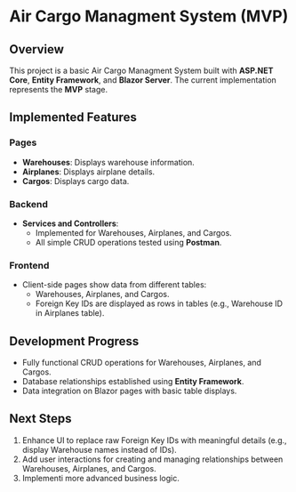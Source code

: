 # Air Cargo Managment System (MVP)

## Overview
This project is a basic Air Cargo Managment System built with **ASP.NET Core**, **Entity Framework**, and **Blazor Server**. The current implementation represents the **MVP** stage.

## Implemented Features

### Pages
- **Warehouses**: Displays warehouse information.
- **Airplanes**: Displays airplane details.
- **Cargos**: Displays cargo data.

### Backend
- **Services and Controllers**:
  - Implemented for Warehouses, Airplanes, and Cargos.
  - All simple CRUD operations tested using **Postman**.

### Frontend
- Client-side pages show data from different tables:
  - Warehouses, Airplanes, and Cargos.
  - Foreign Key IDs are displayed as rows in tables (e.g., Warehouse ID in Airplanes table).

## Development Progress
- Fully functional CRUD operations for Warehouses, Airplanes, and Cargos.
- Database relationships established using **Entity Framework**.
- Data integration on Blazor pages with basic table displays.

## Next Steps
1. Enhance UI to replace raw Foreign Key IDs with meaningful details (e.g., display Warehouse names instead of IDs).
2. Add user interactions for creating and managing relationships between Warehouses, Airplanes, and Cargos.
3. Implementi more advanced business logic.
